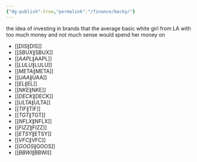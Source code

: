 ```yaml
---
{"dg-publish":true,"permalink":"/finance/becky/"}
---
```


the idea of investing in brands that the average basic white girl from LA with too much money and not much sense would spend her money on

- [[$DIS\|$DIS]]
- [[$SBUX\|$SBUX]]
- [[$AAPL\|$AAPL]]
- [[$LULU\|$LULU]]
- [[$META\|$META]]
- [[$UAA\|$UAA]]
- [[$EL\|$EL]]
- [[$NKE\|$NKE]]
- [[$DECK\|$DECK]]
- [[$ULTA\|$ULTA]]
- [[$TIF\|$TIF]]
- [[$TGT\|$TGT]]
- [[$NFLX\|$NFLX]]
- [[$FIZZ\|$FIZZ]]
- [[$ETSY\|$ETSY]]
- [[$VFC\|$VFC]]
- [[$GOOS\|$GOOS]]
- [[$BBWI\|$BBWI]]
